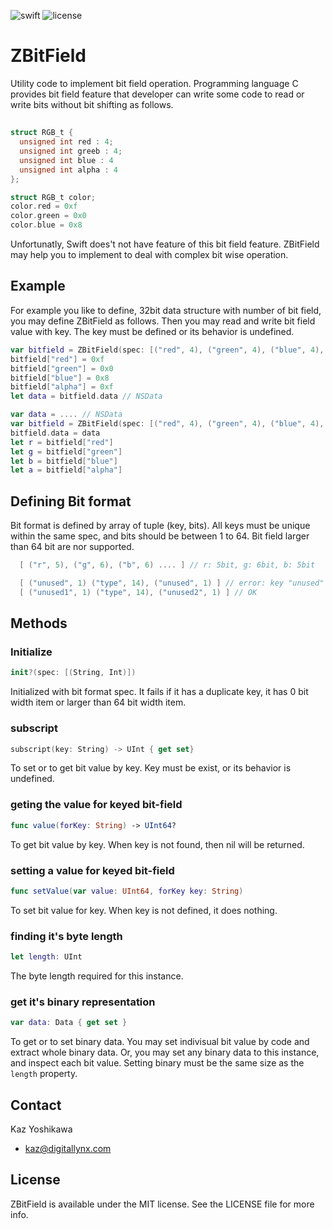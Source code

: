 ![swift](https://img.shields.io/badge/swift-3.0-orange.svg) ![license](https://img.shields.io/badge/license-MIT-yellow.svg)


# ZBitField
Utility code to implement bit field operation.  Programming language C provides bit field feature that developer can write some code to read or write bits without bit shifting as follows.

##

```.C
struct RGB_t {
  unsigned int red : 4;
  unsigned int greeb : 4;
  unsigned int blue : 4
  unsigned int alpha : 4
};

struct RGB_t color;
color.red = 0xf
color.green = 0x0
color.blue = 0x8
```

Unfortunatly, Swift does't not have feature of this bit field feature.  ZBitField may help you to implement to deal with complex bit wise operation.

## Example

For example you like to define, 32bit data structure with number of bit field, you may define ZBitField as follows.  Then you may read and write bit field value with key.  The key must be defined or its behavior is undefined.

```.swift
var bitfield = ZBitField(spec: [("red", 4), ("green", 4), ("blue", 4), ("alpha", 4)]!
bitfield["red"] = 0xf
bitfield["green"] = 0x0
bitfield["blue"] = 0x8
bitfield["alpha"] = 0xf
let data = bitfield.data // NSData
```

```.swift
var data = .... // NSData
var bitfield = ZBitField(spec: [("red", 4), ("green", 4), ("blue", 4), ("alpha", 4)]!
bitfield.data = data
let r = bitfield["red"]
let g = bitfield["green"]
let b = bitfield["blue"]
let a = bitfield["alpha"]

```

## Defining Bit format

Bit format is defined by array of tuple (key, bits).  All keys must be unique within the same spec, and bits should be between 1 to 64.  Bit field larger than 64 bit are nor  supported.

```Swift
  [ ("r", 5), ("g", 6), ("b", 6) .... ] // r: 5bit, g: 6bit, b: 5bit

  [ ("unused", 1) ("type", 14), ("unused", 1) ] // error: key "unused" must be unique
  [ ("unused1", 1) ("type", 14), ("unused2", 1) ] // OK

```

## Methods

### Initialize

```.swift
init?(spec: [(String, Int)])
```

Initialized with bit format spec. It fails if it has a duplicate key, it has 0 bit width item or larger than 64 bit width item.

### subscript

```.swift
subscript(key: String) -> UInt { get set}
```

To set or to get bit value by key. Key must be exist, or its behavior is undefined.

### geting the value for keyed bit-field

```.swift
func value(forKey: String) -> UInt64?
```

To get bit value by key. When key is not found, then nil will be returned.

### setting a value for keyed bit-field

```.swift
func setValue(var value: UInt64, forKey key: String)
```

To set bit value for key. When key is not defined, it does nothing.

### finding it's byte length

```.swift
let length: UInt
```

The byte length required for this instance.

### get it's binary representation

```.swift
var data: Data { get set }
```

To get or to set binary data.  You may set indivisual bit value by code and extract whole binary data. Or, you may set any binary data to this instance, and inspect each bit value.  Setting binary must be the same size as the `length` property.

## Contact
Kaz Yoshikawa
* kaz@digitallynx.com

## License

ZBitField is available under the MIT license. See the LICENSE file for more info.
